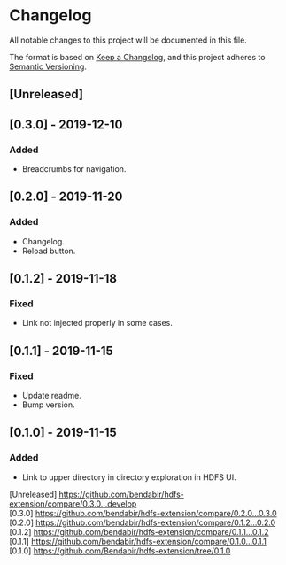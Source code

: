 # Changelog

All notable changes to this project will be documented in this file.

The format is based on [Keep a Changelog](https://keepachangelog.com/en/1.0.0/),
and this project adheres to [Semantic Versioning](https://semver.org/spec/v2.0.0.html).

## [Unreleased]

## [0.3.0] - 2019-12-10

### Added

- Breadcrumbs for navigation.

## [0.2.0] - 2019-11-20

### Added

- Changelog.
- Reload button.

## [0.1.2] - 2019-11-18

### Fixed

- Link not injected properly in some cases.

## [0.1.1] - 2019-11-15

### Fixed

- Update readme.
- Bump version.

## [0.1.0] - 2019-11-15

### Added

- Link to upper directory in directory exploration in HDFS UI.

[Unreleased] https://github.com/bendabir/hdfs-extension/compare/0.3.0...develop <br />
[0.3.0] https://github.com/bendabir/hdfs-extension/compare/0.2.0...0.3.0 <br />
[0.2.0] https://github.com/bendabir/hdfs-extension/compare/0.1.2...0.2.0 <br />
[0.1.2] https://github.com/bendabir/hdfs-extension/compare/0.1.1...0.1.2 <br />
[0.1.1] https://github.com/bendabir/hdfs-extension/compare/0.1.0...0.1.1 <br />
[0.1.0] https://github.com/Bendabir/hdfs-extension/tree/0.1.0
